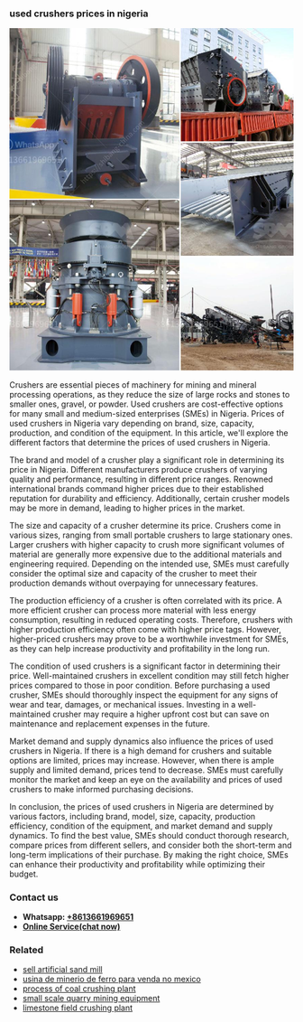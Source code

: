 <h3>used crushers prices in nigeria</h3><img src='1708309014.jpg' alt=''><p>Crushers are essential pieces of machinery for mining and mineral processing operations, as they reduce the size of large rocks and stones to smaller ones, gravel, or powder. Used crushers are cost-effective options for many small and medium-sized enterprises (SMEs) in Nigeria. Prices of used crushers in Nigeria vary depending on brand, size, capacity, production, and condition of the equipment. In this article, we'll explore the different factors that determine the prices of used crushers in Nigeria.</p><p>The brand and model of a crusher play a significant role in determining its price in Nigeria. Different manufacturers produce crushers of varying quality and performance, resulting in different price ranges. Renowned international brands command higher prices due to their established reputation for durability and efficiency. Additionally, certain crusher models may be more in demand, leading to higher prices in the market.</p><p>The size and capacity of a crusher determine its price. Crushers come in various sizes, ranging from small portable crushers to large stationary ones. Larger crushers with higher capacity to crush more significant volumes of material are generally more expensive due to the additional materials and engineering required. Depending on the intended use, SMEs must carefully consider the optimal size and capacity of the crusher to meet their production demands without overpaying for unnecessary features.</p><p>The production efficiency of a crusher is often correlated with its price. A more efficient crusher can process more material with less energy consumption, resulting in reduced operating costs. Therefore, crushers with higher production efficiency often come with higher price tags. However, higher-priced crushers may prove to be a worthwhile investment for SMEs, as they can help increase productivity and profitability in the long run.</p><p>The condition of used crushers is a significant factor in determining their price. Well-maintained crushers in excellent condition may still fetch higher prices compared to those in poor condition. Before purchasing a used crusher, SMEs should thoroughly inspect the equipment for any signs of wear and tear, damages, or mechanical issues. Investing in a well-maintained crusher may require a higher upfront cost but can save on maintenance and replacement expenses in the future.</p><p>Market demand and supply dynamics also influence the prices of used crushers in Nigeria. If there is a high demand for crushers and suitable options are limited, prices may increase. However, when there is ample supply and limited demand, prices tend to decrease. SMEs must carefully monitor the market and keep an eye on the availability and prices of used crushers to make informed purchasing decisions.</p><p>In conclusion, the prices of used crushers in Nigeria are determined by various factors, including brand, model, size, capacity, production efficiency, condition of the equipment, and market demand and supply dynamics. To find the best value, SMEs should conduct thorough research, compare prices from different sellers, and consider both the short-term and long-term implications of their purchase. By making the right choice, SMEs can enhance their productivity and profitability while optimizing their budget.</p><h3>Contact us</h3><ul><li><strong>Whatsapp:&nbsp;<a href="https://wa.me/8613661969651">+8613661969651</a></strong></li><li><a href="https://swt.shibang-china.com/?git&amp;zhl&amp;used crushers prices in nigeria"><strong>Online Service(chat now)</strong></a></li></ul><h3>Related</h3><ul><li><a href='sell artificial sand mill.md'>sell artificial sand mill</a></li><li><a href='usina de minerio de ferro para venda no mexico.md'>usina de minerio de ferro para venda no mexico</a></li><li><a href='process of coal crushing plant.md'>process of coal crushing plant</a></li><li><a href='small scale quarry mining equipment.md'>small scale quarry mining equipment</a></li><li><a href='limestone field crushing plant.md'>limestone field crushing plant</a></li></ul>